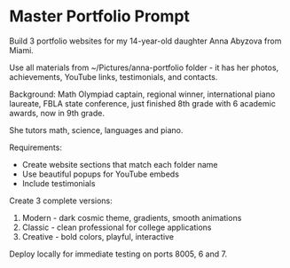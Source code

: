# Master Portfolio Prompt

Build 3 portfolio websites for my 14-year-old daughter Anna Abyzova from Miami.

Use all materials from ~/Pictures/anna-portfolio folder -
it has her photos, achievements, YouTube links, testimonials, and contacts.

Background: Math Olympiad captain, regional winner, international piano laureate,
FBLA state conference, just finished 8th grade with 6 academic awards, now in 9th grade.

She tutors math, science, languages and piano.

Requirements:

- Create website sections that match each folder name
- Use beautiful popups for YouTube embeds
- Include testimonials

Create 3 complete versions:
1. Modern - dark cosmic theme, gradients, smooth animations
2. Classic - clean professional for college applications
3. Creative - bold colors, playful, interactive

Deploy locally for immediate testing on ports 8005, 6 and 7.